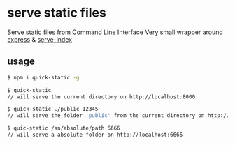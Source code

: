 serve static files
===

Serve static files from Command Line Interface
Very small wrapper around [express](https://github.com/expressjs/express) & [serve-index](https://github.com/expressjs/serve-index)

usage
---
```sh
$ npm i quick-static -g

$ quick-static 
// will serve the current directory on http://localhost:8000

$ quick-static ./public 12345 
// will serve the folder 'public' from the current directory on http://localhost:12345

$ quic-static /an/absolute/path 6666 
// will serve a absolute folder on http://localhost:6666
```


